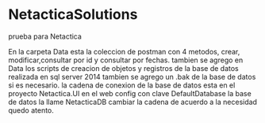 # NetacticaSolutions
prueba para Netactica

En la carpeta Data esta la coleccion de postman con 4 metodos, crear, modificar,consultar por id y consultar por fechas.
tambien se agrego en Data los scripts de creacion de objetos y registros de la base de datos realizada en sql server 2014
tambien se agrego un .bak de la base de datos si es necesario.
la cadena de conexion de la base de datos esta en el proyecto Netactica.UI en el web config con clave DefaultDatabase
la base de datos la llame NetacticaDB
<add name="DefaultDatabase" connectionString="Data Source=localhost\SQLEXPRESS;Initial Catalog=NetacticaDB;Integrated Security=True;MultipleActiveResultSets=true" providerName="System.Data.SqlClient" />
cambiar la cadena de acuerdo a la necesidad
quedo atento.
